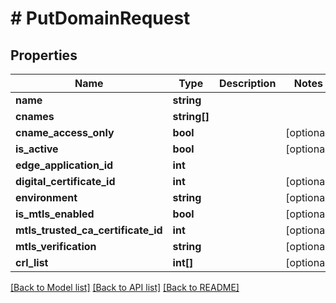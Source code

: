 # # PutDomainRequest

## Properties

Name | Type | Description | Notes
------------ | ------------- | ------------- | -------------
**name** | **string** |  |
**cnames** | **string[]** |  |
**cname_access_only** | **bool** |  | [optional]
**is_active** | **bool** |  | [optional]
**edge_application_id** | **int** |  |
**digital_certificate_id** | **int** |  | [optional]
**environment** | **string** |  | [optional]
**is_mtls_enabled** | **bool** |  | [optional]
**mtls_trusted_ca_certificate_id** | **int** |  | [optional]
**mtls_verification** | **string** |  | [optional]
**crl_list** | **int[]** |  | [optional]

[[Back to Model list]](../../README.md#models) [[Back to API list]](../../README.md#endpoints) [[Back to README]](../../README.md)
